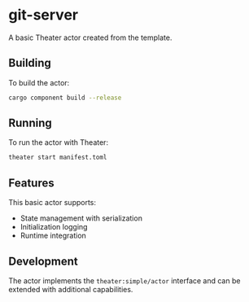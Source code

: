 # git-server

A basic Theater actor created from the template.

## Building

To build the actor:

```bash
cargo component build --release
```

## Running

To run the actor with Theater:

```bash
theater start manifest.toml
```

## Features

This basic actor supports:

- State management with serialization
- Initialization logging
- Runtime integration

## Development

The actor implements the `theater:simple/actor` interface and can be extended with additional capabilities.
